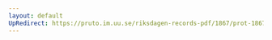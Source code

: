 ```yaml
---
layout: default
UpRedirect: https://pruto.im.uu.se/riksdagen-records-pdf/1867/prot-1867--ak--508/prot-1867--ak--508_007.pdf
---
```

